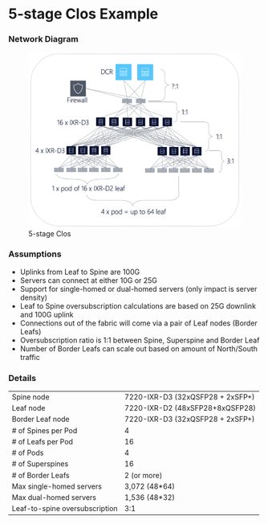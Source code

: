 # 5-stage Clos Example


### Network Diagram

<figure>
  <img src="/_images/5stage.png" width="600" />
  <figcaption>5-stage Clos</figcaption>
</figure>


### Assumptions


* Uplinks from Leaf to Spine are 100G
* Servers can connect at either 10G or 25G
* Support for single-homed or dual-homed servers (only impact is server density)
* Leaf to Spine oversubscription calculations are based on 25G downlink and 100G uplink
* Connections out of the fabric will come via a pair of Leaf nodes (Border Leafs)
* Oversubscription ratio is 1:1 between Spine, Superspine and Border Leaf
* Number of Border Leafs can scale out based on amount of North/South traffic


### Details

|                                |                                   |
| :----------------------------- | :-------------------------------- |
| Spine node                     | 7220-IXR-D3 (32xQSFP28 + 2xSFP+)  |
| Leaf node                      | 7220-IXR-D2 (48xSFP28+8xQSFP28)   |
| Border Leaf node               | 7220-IXR-D3 (32xQSFP28 + 2xSFP+)  |
| # of Spines per Pod            | 4                                 |
| # of Leafs per Pod             | 16                                |
| # of Pods                      | 4                                 |
| # of Superspines               | 16                                |
| # of Border Leafs              | 2 (or more)                       |
| Max single-homed servers       | 3,072 (48*64)                     |
| Max dual-homed servers         | 1,536 (48*32)                     |
| Leaf-to-spine oversubscription | 3:1                               |
